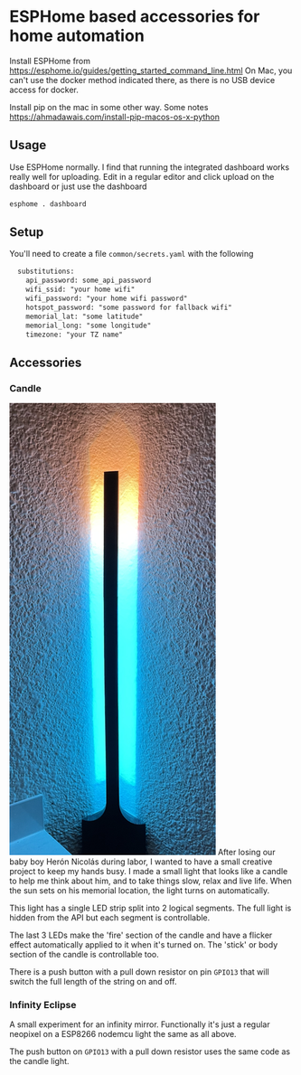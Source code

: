 # ESPHome based accessories for home automation

Install ESPHome from https://esphome.io/guides/getting_started_command_line.html
On Mac, you can't use the docker method indicated there, as there is no USB device access for docker.

Install pip on the mac in some other way. Some notes https://ahmadawais.com/install-pip-macos-os-x-python

## Usage
Use ESPHome normally. I find that running the integrated dashboard works really well for uploading.
Edit in a regular editor and click upload on the dashboard or just use the dashboard

```bash
esphome . dashboard
```
## Setup

You'll need to create a file `common/secrets.yaml` with the following

```
  substitutions:
    api_password: some_api_password
    wifi_ssid: "your home wifi"
    wifi_password: "your home wifi password"
    hotspot_password: "some password for fallback wifi"
    memorial_lat: "some latitude"
    memorial_long: "some longitude"
    timezone: "your TZ name"
```

## Accessories

### Candle
![Herón Nicolás' candle light](images/candle_illustration.png)
After losing our baby boy Herón Nicolás during labor, I wanted to have a small creative project to keep my hands
busy. I made a small light that looks like a candle to help me think about him, and to take
things slow, relax and live life. When the sun sets on his memorial location, the light turns on automatically.

This light has a single LED strip split into 2 logical segments. The full light is hidden from the API but each
segment is controllable.

The last 3 LEDs make the 'fire' section of the candle and have a flicker effect automatically applied to it when it's turned on.
The 'stick' or body section of the candle is controllable too.

There is a push button with a pull down resistor on pin `GPIO13` that will switch the full length of the string on and off.

### Infinity Eclipse
A small experiment for an infinity  mirror. Functionally it's just a regular neopixel on a ESP8266 nodemcu light the
same as all above.

The push button on `GPIO13` with a pull down resistor uses the same code as the candle light.